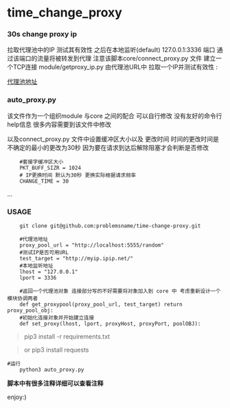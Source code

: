 # time_change_proxy

### 30s change proxy ip

拉取代理池中的IP 测试其有效性 之后在本地监听(default) 127.0.0.1:3336 端口
通过该端口的流量将被转发到代理
注意该脚本core/connect_proxy.py 文件 建立一个TCP连接 
module/getproxy_ip.py 由代理池URL中 拉取一个IP并测试有效性 :

[代理池地址](https://github.com/Python3WebSpider/ProxyPool)


### auto_proxy.py

该文件作为一个组织module 与core 之间的配合
可以自行修改 没有友好的命令行help信息 
很多内容需要到该文件中修改 

以及connect_proxy.py 文件中设置缓冲区大小以及 更改时间
时间的更改时间是不确定的最小的更改为30秒 因为要在请求到达后解除阻塞才会判断是否修改

```
    #套接字缓冲区大小
    PKT_BUFF_SIZR = 1024 
    # IP更换时间 默认为30秒 更换实际根据请求频率
    CHANGE_TIME = 30

```


...

### USAGE 

```
    git clone git@github.com:problemsname/time-change-proxy.git
```



```
    #代理池地址
    proxy_pool_url = "http://localhost:5555/random"
    #测试IP是否可用URL 
    test_target = "http://myip.ipip.net/"
    #本地监听地址
    lhost = "127.0.0.1"
    lport = 3336
    
    #返回一个代理池对象 连接部分写的不好需要将对象加入到 core 中 考虑重新设计一个模块协调两者
    def get_proxypool(proxy_pool_url, test_target) return proxy_pool_obj:
    #初始化连接对象并开始建立连接
    def set_proxy(lhost, lport, proxyHost, proxyPort, poolOBJ):
```

> pip3 install -r requirements.txt

> or pip3 install requests 

```
#运行
    python3 auto_proxy.py
```
 
**脚本中有很多注释详细可以查看注释**


enjoy:)
